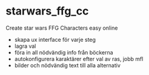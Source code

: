 # starwars_ffg_cc
Create star wars FFG Characters easy online

- skapa ux interface för varje steg
- lagra val
- föra in all nödvändig info från böckerna
- autokonfigurera karaktärer efter val av ras, jobb mfl
- bilder och nödvändig text till alla alternativ
